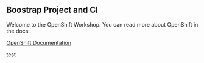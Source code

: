 ## Boostrap Project and CI

Welcome to the OpenShift Workshop. You can read more about OpenShift 
in the docs:

 [OpenShift Documentation]({{OPENSHIFT_DOCS_BASE}})
 
 
 test

